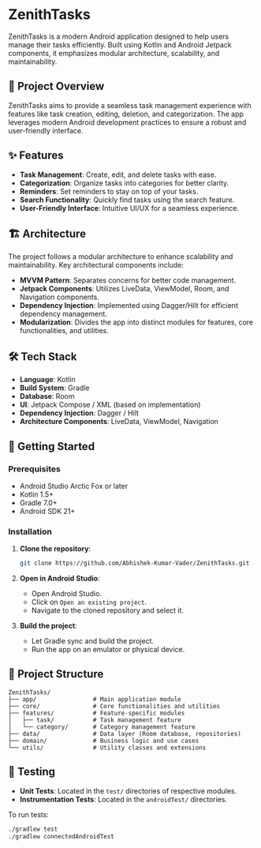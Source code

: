 
# ZenithTasks

ZenithTasks is a modern Android application designed to help users manage their tasks efficiently. Built using Kotlin and Android Jetpack components, it emphasizes modular architecture, scalability, and maintainability.

## 🧭 Project Overview

ZenithTasks aims to provide a seamless task management experience with features like task creation, editing, deletion, and categorization. The app leverages modern Android development practices to ensure a robust and user-friendly interface.

## ✨ Features

- **Task Management**: Create, edit, and delete tasks with ease.
- **Categorization**: Organize tasks into categories for better clarity.
- **Reminders**: Set reminders to stay on top of your tasks.
- **Search Functionality**: Quickly find tasks using the search feature.
- **User-Friendly Interface**: Intuitive UI/UX for a seamless experience.

## 🏗️ Architecture

The project follows a modular architecture to enhance scalability and maintainability. Key architectural components include:

- **MVVM Pattern**: Separates concerns for better code management.
- **Jetpack Components**: Utilizes LiveData, ViewModel, Room, and Navigation components.
- **Dependency Injection**: Implemented using Dagger/Hilt for efficient dependency management.
- **Modularization**: Divides the app into distinct modules for features, core functionalities, and utilities.

## 🛠️ Tech Stack

- **Language**: Kotlin
- **Build System**: Gradle
- **Database**: Room
- **UI**: Jetpack Compose / XML (based on implementation)
- **Dependency Injection**: Dagger / Hilt
- **Architecture Components**: LiveData, ViewModel, Navigation

## 🚀 Getting Started

### Prerequisites

- Android Studio Arctic Fox or later
- Kotlin 1.5+
- Gradle 7.0+
- Android SDK 21+

### Installation

1. **Clone the repository**:

   ```bash
   git clone https://github.com/Abhishek-Kumar-Vader/ZenithTasks.git
   ```

2. **Open in Android Studio**:

   - Open Android Studio.
   - Click on `Open an existing project`.
   - Navigate to the cloned repository and select it.

3. **Build the project**:

   - Let Gradle sync and build the project.
   - Run the app on an emulator or physical device.

## 📁 Project Structure

```
ZenithTasks/
├── app/                # Main application module
├── core/               # Core functionalities and utilities
├── features/           # Feature-specific modules
│   ├── task/           # Task management feature
│   └── category/       # Category management feature
├── data/               # Data layer (Room database, repositories)
├── domain/             # Business logic and use cases
└── utils/              # Utility classes and extensions
```

## 🧪 Testing

- **Unit Tests**: Located in the `test/` directories of respective modules.
- **Instrumentation Tests**: Located in the `androidTest/` directories.

To run tests:

```bash
./gradlew test
./gradlew connectedAndroidTest
```
